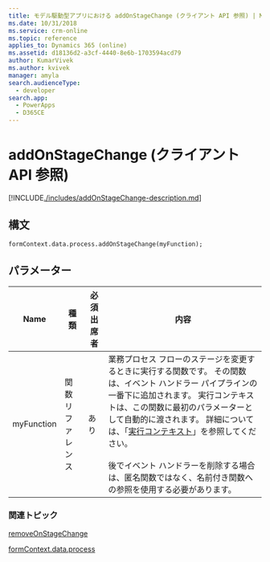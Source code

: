 ```yaml
---
title: モデル駆動型アプリにおける addOnStageChange (クライアント API 参照) | Microsoft Docs
ms.date: 10/31/2018
ms.service: crm-online
ms.topic: reference
applies_to: Dynamics 365 (online)
ms.assetid: d18136d2-a3cf-4440-8e6b-1703594acd79
author: KumarVivek
ms.author: kvivek
manager: amyla
search.audienceType:
  - developer
search.app:
  - PowerApps
  - D365CE
---
```

# <a name="addonstagechange-client-api-reference"></a>addOnStageChange (クライアント API 参照)



[!INCLUDE[./includes/addOnStageChange-description.md](./includes/addOnStageChange-description.md)]

## <a name="syntax"></a>構文

`formContext.data.process.addOnStageChange(myFunction);`

## <a name="parameter"></a>パラメーター

|Name|種類​​|必須出席者|内容|
|--|--|--|--|
|myFunction|関数リファレンス|あり|業務プロセス フローのステージを変更するときに実行する関数です。  その関数は、イベント ハンドラー パイプラインの一番下に追加されます。 実行コンテキストは、この関数に最初のパラメーターとして自動的に渡されます。 詳細については、「[実行コンテキスト](../../../clientapi-execution-context.md)」を参照してください。<br/><br/>後でイベント ハンドラーを削除する場合は、匿名関数ではなく、名前付き関数への参照を使用する必要があります。|

### <a name="related-topics"></a>関連トピック
 
[removeOnStageChange](removeOnStageChange.md)

[formContext.data.process](../../formContext-data-process.md)
 


